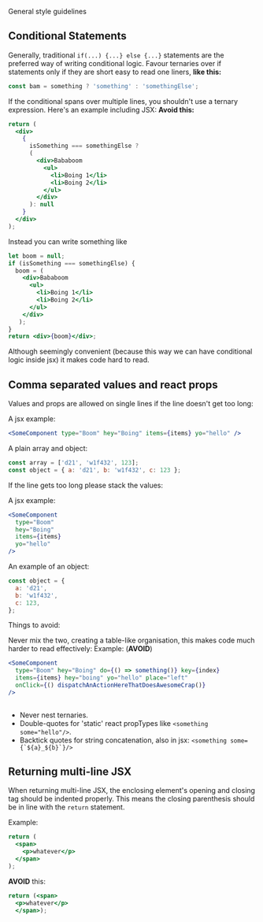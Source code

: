 General style guidelines

## Conditional Statements

Generally, traditional `if(...) {...} else {...}` statements are the preferred way of writing conditional logic.
Favour ternaries over if statements only if they are short easy to read one liners, __like this:__

```js
const bam = something ? 'something' : 'somethingElse';
```

If the conditional spans over multiple lines, you shouldn't use a ternary expression.
Here's an example including JSX: __Avoid this:__
```jsx
return (
  <div>
    {
      isSomething === somethingElse ?
      (
        <div>Bababoom
          <ul>
            <li>Boing 1</li>
            <li>Boing 2</li>
          </ul>
        </div> 
      ): null
    }
  </div>
);
```

Instead you can write something like 
```jsx
let boom = null;
if (isSomething === somethingElse) {
  boom = (
    <div>Bababoom
      <ul>
        <li>Boing 1</li>
        <li>Boing 2</li>
      </ul>
    </div>
   );
}
return <div>{boom}</div>;
```


Although seemingly convenient (because this way we can have conditional logic inside jsx) it makes code hard to read.

## Comma separated values and react props
Values and props are allowed on single lines if the line doesn't get too long:

A jsx example:
```jsx
<SomeComponent type="Boom" hey="Boing" items={items} yo="hello" />
```

A plain array and object:
```js
const array = ['d21', 'w1f432', 123];
const object = { a: 'd21', b: 'w1f432', c: 123 };
```

If the line gets too long please stack the values:

A jsx example:
```jsx
<SomeComponent
  type="Boom"
  hey="Boing"
  items={items}
  yo="hello"
/>
```

An example of an object:
```js
const object = {
  a: 'd21',
  b: 'w1f432',
  c: 123,
};
```

Things to avoid:

Never mix the two, creating a table-like organisation, this makes code much harder to read effectively:
Example: (__AVOID__)
```jsx
<SomeComponent
  type="Boom" hey="Boing" do={() => something()} key={index}
  items={items} hey="boing" yo="hello" place="left"
  onClick={() dispatchAnActionHereThatDoesAwesomeCrap()}
/>
  
```


- Never nest ternaries.
- Double-quotes for 'static' react propTypes like `<something some="hello"/>`.
- Backtick quotes for string concatenation, also in jsx: ```<something some={`${a}_${b}`}/>```

## Returning multi-line JSX
When returning multi-line JSX, the enclosing element's opening and closing tag should be indented properly. This means the closing parenthesis should be in line with the `return` statement.

Example:
```jsx
return (
  <span>
    <p>whatever</p>
  </span>
);
```

__AVOID__ this:
```jsx
return (<span>
  <p>whatever</p>
  </span>);
```
